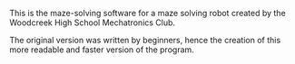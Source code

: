 This is the maze-solving software for a maze solving robot created by the Woodcreek High School Mechatronics Club.

The original version was written by beginners, hence the creation of this more readable and faster version of the program.

